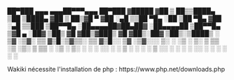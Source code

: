 <p>
 ██▀███   ▄▄▄      ▄▄▄██▀▀▀▄▄▄       ██▀███  ▓█████ 
▓██ ▒ ██▒▒████▄      ▒██  ▒████▄    ▓██ ▒ ██▒▓█   ▀ 
▓██ ░▄█ ▒▒██  ▀█▄    ░██  ▒██  ▀█▄  ▓██ ░▄█ ▒▒███   
▒██▀▀█▄  ░██▄▄▄▄██▓██▄██▓ ░██▄▄▄▄██ ▒██▀▀█▄  ▒▓█  ▄ 
░██▓ ▒██▒ ▓█   ▓██▒▓███▒   ▓█   ▓██▒░██▓ ▒██▒░▒████▒
░ ▒▓ ░▒▓░ ▒▒   ▓▒█░▒▓▒▒░   ▒▒   ▓▒█░░ ▒▓ ░▒▓░░░ ▒░ ░
  ░▒ ░ ▒░  ▒   ▒▒ ░▒ ░▒░    ▒   ▒▒ ░  ░▒ ░ ▒░ ░ ░  ░
  ░░   ░   ░   ▒   ░ ░ ░    ░   ▒     ░░   ░    ░   
   ░           ░  ░░   ░        ░  ░   ░        ░  ░
</p>
Wakiki nécessite l'installation de php : https://www.php.net/downloads.php
